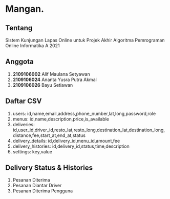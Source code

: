 # Mangan.
## Tentang
Sistem Kunjungan Lapas Online untuk Projek Akhir Algoritma Pemrograman Online Informatika A 2021

## Anggota
1. **2109106002** Alif Maulana Setyawan
2. **2109106024** Ananta Yusra Putra Akmal
3. **2109106026** Bayu Setiawan

## Daftar CSV

1. users: id,name,email,address,phone_number,lat,long,password,role
3. menus: id,name,description,price,is_available
4. deliveries: id,user_id,driver_id,resto_lat,resto_long,destination_lat,destination_long,distance,fee,start_at,end_at,status
5. delivery_details: id,delivery_id,menu_id,amount,fee
6. delivery_histories: id,delivery_id,status,time,description
7. settings: key,value


## Delivery Status & Histories
1. Pesanan Diterima
2. Pesanan Diantar Driver
3. Pesanan Diterima Pengguna